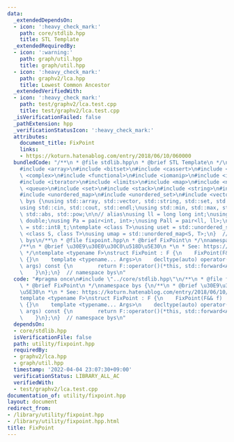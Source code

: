 ```yaml
---
data:
  _extendedDependsOn:
  - icon: ':heavy_check_mark:'
    path: core/stdlib.hpp
    title: STL Template
  _extendedRequiredBy:
  - icon: ':warning:'
    path: graph/util.hpp
    title: graph/util.hpp
  - icon: ':heavy_check_mark:'
    path: graphv2/lca.hpp
    title: Lowest Common Ancestor
  _extendedVerifiedWith:
  - icon: ':heavy_check_mark:'
    path: test/graphv2/lca.test.cpp
    title: test/graphv2/lca.test.cpp
  _isVerificationFailed: false
  _pathExtension: hpp
  _verificationStatusIcon: ':heavy_check_mark:'
  attributes:
    document_title: FixPoint
    links:
    - https://koturn.hatenablog.com/entry/2018/06/10/060000
  bundledCode: "/**\n * @file stdlib.hpp\n * @brief STL Template\n */\n#include <algorithm>\n\
    #include <array>\n#include <bitset>\n#include <cassert>\n#include <cmath>\n#include\
    \ <complex>\n#include <functional>\n#include <iomanip>\n#include <iostream>\n\
    #include <iterator>\n#include <limits>\n#include <map>\n#include <numeric>\n#include\
    \ <queue>\n#include <set>\n#include <stack>\n#include <string>\n#include <type_traits>\n\
    #include <unordered_map>\n#include <unordered_set>\n#include <vector>\n\nnamespace\
    \ bys {\nusing std::array, std::vector, std::string, std::set, std::map, std::pair;\n\
    using std::cin, std::cout, std::endl;\nusing std::min, std::max, std::sort, std::reverse,\
    \ std::abs, std::pow;\n\n// alias\nusing ll = long long int;\nusing ld = long\
    \ double;\nusing Pa = pair<int, int>;\nusing Pall = pair<ll, ll>;\nusing ibool\
    \ = std::int8_t;\ntemplate <class T>\nusing uset = std::unordered_set<T>;\ntemplate\
    \ <class S, class T>\nusing umap = std::unordered_map<S, T>;\n}  // namespace\
    \ bys\n/**\n * @file fixpoint.hpp\n * @brief FixPoint\n */\nnamespace bys {\n\
    /**\n * @brief \u30E9\u30E0\u30C0\u518D\u5E30\n *\n * See: https://koturn.hatenablog.com/entry/2018/06/10/060000\n\
    \ */\ntemplate <typename F>\nstruct FixPoint : F {\n    FixPoint(F&& f) : F{std::forward<F>(f)}\
    \ {}\n    template <typename... Args>\n    decltype(auto) operator()(Args&&...\
    \ args) const {\n        return F::operator()(*this, std::forward<Args>(args)...);\n\
    \    }\n};\n}  // namespace bys\n"
  code: "#pragma once\n#include \"../core/stdlib.hpp\"\n/**\n * @file fixpoint.hpp\n\
    \ * @brief FixPoint\n */\nnamespace bys {\n/**\n * @brief \u30E9\u30E0\u30C0\u518D\
    \u5E30\n *\n * See: https://koturn.hatenablog.com/entry/2018/06/10/060000\n */\n\
    template <typename F>\nstruct FixPoint : F {\n    FixPoint(F&& f) : F{std::forward<F>(f)}\
    \ {}\n    template <typename... Args>\n    decltype(auto) operator()(Args&&...\
    \ args) const {\n        return F::operator()(*this, std::forward<Args>(args)...);\n\
    \    }\n};\n}  // namespace bys\n"
  dependsOn:
  - core/stdlib.hpp
  isVerificationFile: false
  path: utility/fixpoint.hpp
  requiredBy:
  - graphv2/lca.hpp
  - graph/util.hpp
  timestamp: '2022-04-04 23:07:30+09:00'
  verificationStatus: LIBRARY_ALL_AC
  verifiedWith:
  - test/graphv2/lca.test.cpp
documentation_of: utility/fixpoint.hpp
layout: document
redirect_from:
- /library/utility/fixpoint.hpp
- /library/utility/fixpoint.hpp.html
title: FixPoint
---
```


